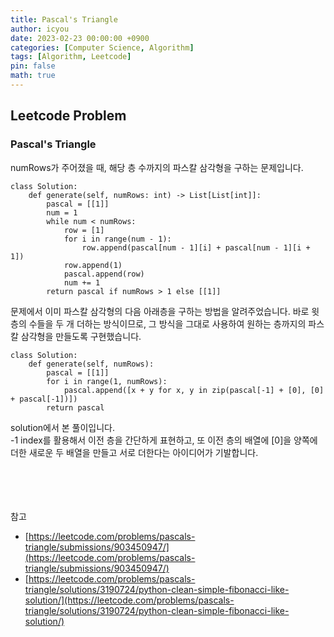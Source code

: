 ```yaml
---
title: Pascal's Triangle
author: icyou
date: 2023-02-23 00:00:00 +0900
categories: [Computer Science, Algorithm]
tags: [Algorithm, Leetcode]
pin: false
math: true
---
```


## Leetcode Problem

### Pascal's Triangle
numRows가 주어졌을 때, 해당 층 수까지의 파스칼 삼각형을 구하는 문제입니다.

```
class Solution:
    def generate(self, numRows: int) -> List[List[int]]:
        pascal = [[1]]
        num = 1
        while num < numRows:
            row = [1]
            for i in range(num - 1):
                row.append(pascal[num - 1][i] + pascal[num - 1][i + 1])
            row.append(1)
            pascal.append(row)
            num += 1
        return pascal if numRows > 1 else [[1]]
```
문제에서 이미 파스칼 삼각형의 다음 아래층을 구하는 방법을 알려주었습니다. 바로 윗층의 수들을 두 개 더하는 방식이므로, 그 방식을 그대로 사용하여 원하는 층까지의 파스칼 삼각형을 만들도록 구현했습니다.


```
class Solution:
    def generate(self, numRows):
        pascal = [[1]]
        for i in range(1, numRows):
            pascal.append([x + y for x, y in zip(pascal[-1] + [0], [0] + pascal[-1])])
        return pascal
```
solution에서 본 풀이입니다.  
-1 index를 활용해서 이전 층을 간단하게 표현하고, 또 이전 층의 배열에 [0]을 양쪽에 더한 새로운 두 배열을 만들고 서로 더한다는 아이디어가 기발합니다.

<br/><br/><br/><br/>
참고 
- [https://leetcode.com/problems/pascals-triangle/submissions/903450947/](https://leetcode.com/problems/pascals-triangle/submissions/903450947/)
- [https://leetcode.com/problems/pascals-triangle/solutions/3190724/python-clean-simple-fibonacci-like-solution/](https://leetcode.com/problems/pascals-triangle/solutions/3190724/python-clean-simple-fibonacci-like-solution/)